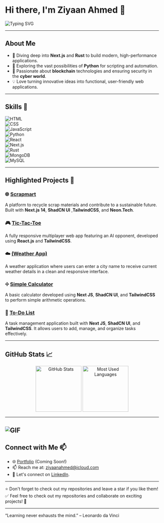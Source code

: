 # Hi there, I'm Ziyaan Ahmed 👋  

![Typing SVG](https://readme-typing-svg.herokuapp.com?font=Fira+Code&size=24&pause=1000&color=F7A41A&width=435&lines=Web+Developer;Currently+Learning+Next.js+and+Rust;Blockchain+and+Cybersecurity+Enthusiast;Open+to+Collaboration)

---

## About Me  
- 🌱 Diving deep into **Next.js** and **Rust** to build modern, high-performance applications.  
- 🐍 Exploring the vast possibilities of **Python** for scripting and automation.  
- 🚀 Passionate about **blockchain** technologies and ensuring security in the **cyber world**.  
- 💡 Love turning innovative ideas into functional, user-friendly web applications.  

---

## Skills 🚀  
![HTML](https://img.shields.io/badge/-HTML-E34F26?logo=html5&logoColor=white&style=flat)  
![CSS](https://img.shields.io/badge/-CSS-1572B6?logo=css3&logoColor=white&style=flat)  
![JavaScript](https://img.shields.io/badge/-JavaScript-F7DF1E?logo=javascript&logoColor=black&style=flat)  
![Python](https://img.shields.io/badge/-Python-3776AB?logo=python&logoColor=white&style=flat)  
![React](https://img.shields.io/badge/-React-61DAFB?logo=react&logoColor=black&style=flat)  
![Next.js](https://img.shields.io/badge/-Next.js-000000?logo=nextdotjs&logoColor=white&style=flat)  
![Rust](https://img.shields.io/badge/-Rust-000000?logo=rust&logoColor=white&style=flat)  
![MongoDB](https://img.shields.io/badge/-MongoDB-47A248?logo=mongodb&logoColor=white&style=flat)  
![MySQL](https://img.shields.io/badge/-MySQL-4479A1?logo=mysql&logoColor=white&style=flat)  

---

## Highlighted Projects 🌟  

### 🌐 [Scrapmart](#)  
A platform to recycle scrap materials and contribute to a sustainable future. Built with **Next.js 14**, **ShadCN UI** ,**TailwindCSS**, and **Neon.Tech**.  

### 🎮 [Tic-Tac-Toe](https://github.com/QuantumWebStudio/PRODIGY_WD_03)  
A fully responsive multiplayer web app featuring an AI opponent, developed using **React.js** and **TailwindCSS**.  

### ☁️ [(Weather App)](https://github.com/QuantumWebStudio/PRODIGY_WD_05)  
A weather application where users can enter a city name to receive current weather details in a clean and responsive interface.  

### ➗ [Simple Calculator](https://github.com/QuantumWebStudio/Simple-Calculator)  
A basic calculator developed using **Next JS**, **ShadCN UI**, and **TailwindCSS** to perform simple arithmetic operations.  

### 📝 [To-Do List](https://github.com/QuantumWebStudio/Todo-List)  
A task management application built with **Next JS**, **ShadCN UI**, and **TailwindCSS**. It allows users to add, manage, and organize tasks effectively.  

---

## GitHub Stats 📈  
<div align="center">
  <img height="150" src="https://github-readme-stats.vercel.app/api?username=QuantumWebStudio&show_icons=true&theme=radical&count_private=true" alt="GitHub Stats" />
  <img height="150" src="https://github-readme-stats.vercel.app/api/top-langs/?username=QuantumWebStudio&layout=compact&theme=radical" alt="Most Used Languages" />
</div>

---  
![GIF](https://media.giphy.com/media/QMHoU66sBXqqLqYvGO/giphy.gif)
---

## Connect with Me 📫  
- 🌐 [Portfolio](#) (Coming Soon!)
-  📫 Reach me at: [ziyaanahmed@icloud.com](mailto:ziyaanahmed@icloud.com) 
- 💬 Let's connect on [LinkedIn](https://www.linkedin.com/in/ziyaan-ahmed/).  

---

⭐️ Don't forget to check out my repositories and leave a star if you like them!  
✅   Feel free to check out my repositories and collaborate on exciting projects! 🚀  

---
“Learning never exhausts the mind.” – Leonardo da Vinci
